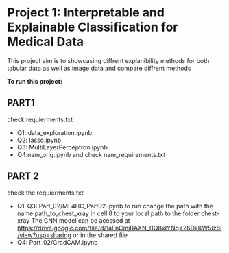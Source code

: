 # Project 1: Interpretable and Explainable Classification for Medical Data

This project aim is to showcasing diffrent explanibility methods for both tabular data as well as image data and compare diffrent methods

**To run this project:**

## PART1
check requierments.txt

- Q1: data_exploration.ipynb
- Q2: lasso.ipynb
- Q3: MultiLayerPerceptron.ipynb
- Q4:nam_orig.ipynb and check nam_requirements.txt

## PART 2 
check the requierments.txt
- Q1-Q3: Part_02/ML4HC_Part02.ipynb  to run change the path with the name path_to_chest_xray in cell 8 to your local path to the folder chest-xray
The CNN model can be acessed at https://drive.google.com/file/d/1aFnCmjBAXN_I1Q8xIYNqY26DkKW5Iz6I/view?usp=sharing or in the shared file 
- Q4: Part_02/GradCAM.ipynb 
